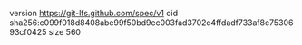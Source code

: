 version https://git-lfs.github.com/spec/v1
oid sha256:c099f018d8408abe99f50bd9ec003fad3702c4ffdadf733af8c7530693cf0425
size 560
